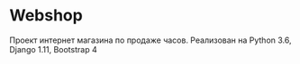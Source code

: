 # Webshop
Проект интернет магазина по продаже часов. Реализован на Python 3.6, Django 1.11, Bootstrap 4 
